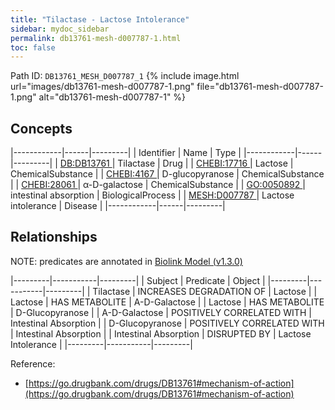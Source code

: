```yaml
---
title: "Tilactase - Lactose Intolerance"
sidebar: mydoc_sidebar
permalink: db13761-mesh-d007787-1.html
toc: false 
---
```



Path ID: `DB13761_MESH_D007787_1`
{% include image.html url="images/db13761-mesh-d007787-1.png" file="db13761-mesh-d007787-1.png" alt="db13761-mesh-d007787-1" %}

## Concepts

|------------|------|---------|
| Identifier | Name | Type    |
|------------|------|---------|
| <a href="https://identifiers.org/DB:DB13761">DB:DB13761 </a> | Tilactase | Drug |
| <a href="https://identifiers.org/CHEBI:17716">CHEBI:17716 </a> | Lactose | ChemicalSubstance |
| <a href="https://identifiers.org/CHEBI:4167">CHEBI:4167 </a> | D-glucopyranose | ChemicalSubstance |
| <a href="https://identifiers.org/CHEBI:28061">CHEBI:28061 </a> | α-D-galactose | ChemicalSubstance |
| <a href="https://identifiers.org/GO:0050892">GO:0050892 </a> | intestinal absorption | BiologicalProcess |
| <a href="https://identifiers.org/MESH:D007787">MESH:D007787 </a> | Lactose intolerance | Disease |
|------------|------|---------|

## Relationships


NOTE: predicates are annotated in <a href="https://github.com/biolink/biolink-model/releases/tag/v1.3.0">Biolink Model (v1.3.0)</a>

|---------|-----------|---------|
| Subject | Predicate | Object  |
|---------|-----------|---------|
| Tilactase | INCREASES DEGRADATION OF | Lactose |
| Lactose | HAS METABOLITE | Α-D-Galactose |
| Lactose | HAS METABOLITE | D-Glucopyranose |
| Α-D-Galactose | POSITIVELY CORRELATED WITH | Intestinal Absorption |
| D-Glucopyranose | POSITIVELY CORRELATED WITH | Intestinal Absorption |
| Intestinal Absorption | DISRUPTED BY | Lactose Intolerance |
|---------|-----------|---------|

Reference: 
  - [https://go.drugbank.com/drugs/DB13761#mechanism-of-action](https://go.drugbank.com/drugs/DB13761#mechanism-of-action)
